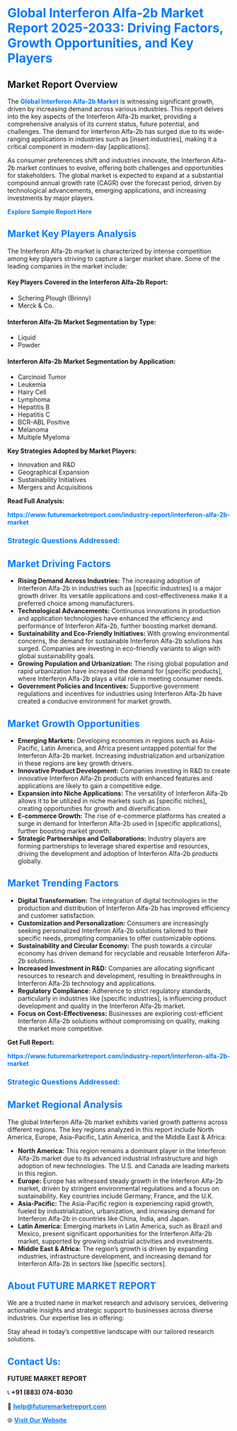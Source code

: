 <h1 style="color: #007BFF;">Global Interferon Alfa-2b Market Report 2025-2033: Driving Factors, Growth Opportunities, and Key Players</h1>

<section id="overview">
<h2>Market Report Overview</h2>
<p>The <a href="https://www.futuremarketreport.com/industry-report/interferon-alfa-2b-market" style="color: #007BFF; text-decoration: none;"><strong>Global Interferon Alfa-2b Market</strong></a> is witnessing significant growth, driven by increasing demand across various industries. This report delves into the key aspects of the Interferon Alfa-2b market, providing a comprehensive analysis of its current status, future potential, and challenges. The demand for Interferon Alfa-2b has surged due to its wide-ranging applications in industries such as [insert industries], making it a critical component in modern-day [applications].</p>
<p>As consumer preferences shift and industries innovate, the Interferon Alfa-2b market continues to evolve, offering both challenges and opportunities for stakeholders. The global market is expected to expand at a substantial compound annual growth rate (CAGR) over the forecast period, driven by technological advancements, emerging applications, and increasing investments by major players.</p>
</section>

<section id="overview">
<p><a href="https://www.futuremarketreport.com/request-sample/reportId=77773" style="color: #007BFF; text-decoration: none;"><strong>Explore Sample Report Here</strong></a></p>
</section>

<section id="key-players">
<h2 style="color: #007BFF;">Market Key Players Analysis</h2>
<p>The Interferon Alfa-2b market is characterized by intense competition among key players striving to capture a larger market share. Some of the leading companies in the market include:</p>
<h4>Key Players Covered in the Interferon Alfa-2b Report:</h4>
<ul><li>Schering Plough (Brinny)</li><li>Merck &amp; Co.</li></ul>
<h4>Interferon Alfa-2b Market Segmentation by Type:</h4>
<ul><li>Liquid</li><li>Powder</li></ul>

<h4>Interferon Alfa-2b Market Segmentation by Application:</h4>
<ul><li>Carcinoid Tumor</li><li>Leukemia</li><li>Hairy Cell</li><li>Lymphoma</li><li>Hepatitis B</li><li>Hepatitis C</li><li>BCR-ABL Positive</li><li>Melanoma</li><li>Multiple Myeloma</li></ul>
<p><strong>Key Strategies Adopted by Market Players:</strong></p>
<ul>
<li>Innovation and R&D</li>
<li>Geographical Expansion</li>
<li>Sustainability Initiatives</li>
<li>Mergers and Acquisitions</li>
</ul>
</section>

<section>
<p><strong>Read Full Analysis: </strong></p><a href="https://www.futuremarketreport.com/industry-report/interferon-alfa-2b-market" style="color: #007BFF; text-decoration: none;"><strong>https://www.futuremarketreport.com/industry-report/interferon-alfa-2b-market</strong></a>
<h3 style="color: #007BFF;">Strategic Questions Addressed:</h3>
</section>

<section id="driving-factors">
<h2 style="color: #007BFF;">Market Driving Factors</h2>
<ul>
<li><strong>Rising Demand Across Industries:</strong> The increasing adoption of Interferon Alfa-2b in industries such as [specific industries] is a major growth driver. Its versatile applications and cost-effectiveness make it a preferred choice among manufacturers.</li>
<li><strong>Technological Advancements:</strong> Continuous innovations in production and application technologies have enhanced the efficiency and performance of Interferon Alfa-2b, further boosting market demand.</li>
<li><strong>Sustainability and Eco-Friendly Initiatives:</strong> With growing environmental concerns, the demand for sustainable Interferon Alfa-2b solutions has surged. Companies are investing in eco-friendly variants to align with global sustainability goals.</li>
<li><strong>Growing Population and Urbanization:</strong> The rising global population and rapid urbanization have increased the demand for [specific products], where Interferon Alfa-2b plays a vital role in meeting consumer needs.</li>
<li><strong>Government Policies and Incentives:</strong> Supportive government regulations and incentives for industries using Interferon Alfa-2b have created a conducive environment for market growth.</li>
</ul>
</section>

<section id="growth-opportunities">
<h2 style="color: #007BFF;">Market Growth Opportunities</h2>
<ul>
<li><strong>Emerging Markets:</strong> Developing economies in regions such as Asia-Pacific, Latin America, and Africa present untapped potential for the Interferon Alfa-2b market. Increasing industrialization and urbanization in these regions are key growth drivers.</li>
<li><strong>Innovative Product Development:</strong> Companies investing in R&D to create innovative Interferon Alfa-2b products with enhanced features and applications are likely to gain a competitive edge.</li>
<li><strong>Expansion into Niche Applications:</strong> The versatility of Interferon Alfa-2b allows it to be utilized in niche markets such as [specific niches], creating opportunities for growth and diversification.</li>
<li><strong>E-commerce Growth:</strong> The rise of e-commerce platforms has created a surge in demand for Interferon Alfa-2b used in [specific applications], further boosting market growth.</li>
<li><strong>Strategic Partnerships and Collaborations:</strong> Industry players are forming partnerships to leverage shared expertise and resources, driving the development and adoption of Interferon Alfa-2b products globally.</li>
</ul>
</section>

<section id="trending-factors">
<h2 style="color: #007BFF;">Market Trending Factors</h2>
<ul>
<li><strong>Digital Transformation:</strong> The integration of digital technologies in the production and distribution of Interferon Alfa-2b has improved efficiency and customer satisfaction.</li>
<li><strong>Customization and Personalization:</strong> Consumers are increasingly seeking personalized Interferon Alfa-2b solutions tailored to their specific needs, prompting companies to offer customizable options.</li>
<li><strong>Sustainability and Circular Economy:</strong> The push towards a circular economy has driven demand for recyclable and reusable Interferon Alfa-2b solutions.</li>
<li><strong>Increased Investment in R&D:</strong> Companies are allocating significant resources to research and development, resulting in breakthroughs in Interferon Alfa-2b technology and applications.</li>
<li><strong>Regulatory Compliance:</strong> Adherence to strict regulatory standards, particularly in industries like [specific industries], is influencing product development and quality in the Interferon Alfa-2b market.</li>
<li><strong>Focus on Cost-Effectiveness:</strong> Businesses are exploring cost-efficient Interferon Alfa-2b solutions without compromising on quality, making the market more competitive.</li>
</ul>
</section>

<section>
<p><strong>Get Full Report: </strong></p><a href="https://www.futuremarketreport.com/industry-report/interferon-alfa-2b-market" style="color: #007BFF; text-decoration: none;"><strong>https://www.futuremarketreport.com/industry-report/interferon-alfa-2b-market</strong></a>
<h3 style="color: #007BFF;">Strategic Questions Addressed:</h3>
</section>


<section id="regional-analysis">
<h2 style="color: #007BFF;">Market Regional Analysis</h2>
<p>The global Interferon Alfa-2b market exhibits varied growth patterns across different regions. The key regions analyzed in this report include North America, Europe, Asia-Pacific, Latin America, and the Middle East & Africa:</p>
<ul>
<li><strong>North America:</strong> This region remains a dominant player in the Interferon Alfa-2b market due to its advanced industrial infrastructure and high adoption of new technologies. The U.S. and Canada are leading markets in this region.</li>
<li><strong>Europe:</strong> Europe has witnessed steady growth in the Interferon Alfa-2b market, driven by stringent environmental regulations and a focus on sustainability. Key countries include Germany, France, and the U.K.</li>
<li><strong>Asia-Pacific:</strong> The Asia-Pacific region is experiencing rapid growth, fueled by industrialization, urbanization, and increasing demand for Interferon Alfa-2b in countries like China, India, and Japan.</li>
<li><strong>Latin America:</strong> Emerging markets in Latin America, such as Brazil and Mexico, present significant opportunities for the Interferon Alfa-2b market, supported by growing industrial activities and investments.</li>
<li><strong>Middle East & Africa:</strong> The region’s growth is driven by expanding industries, infrastructure development, and increasing demand for Interferon Alfa-2b in sectors like [specific sectors].</li>
</ul>
</section>

<footer>
<h2 style="color: #007BFF;">About FUTURE MARKET REPORT</h2>
<p>We are a trusted name in market research and advisory services, delivering actionable insights and strategic support to businesses across diverse industries. Our expertise lies in offering:</p>

<p>Stay ahead in today’s competitive landscape with our tailored research solutions.</p>

<h2 style="color: #007BFF;">Contact Us:</h2>
<p><strong>FUTURE MARKET REPORT</strong></p>
<p>📞 <strong>+91 (883) 074-8030</strong></p>
<p>📧 <strong><a href="mailto:help@futuremarketreport.com" style="color: #007BFF;">help@futuremarketreport.com</a></strong></p>
<p>🌐 <strong><a href="https://www.futuremarketreport.com/" style="color: #007BFF;">Visit Our Website</a></strong></p>
</footer>